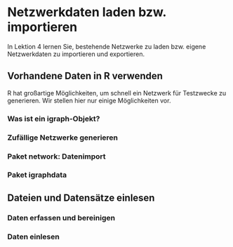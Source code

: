 # Netzwerkdaten laden bzw. importieren
In Lektion 4 lernen Sie, bestehende Netzwerke zu laden bzw. eigene Netzwerkdaten zu importieren und exportieren.
## Vorhandene Daten in R verwenden
R hat großartige Möglichkeiten, um schnell ein Netzwerk für Testzwecke zu generieren. Wir stellen hier nur einige Möglichkeiten vor.
### Was ist ein igraph-Objekt?
### Zufällige Netzwerke generieren
### Paket network: Datenimport
### Paket igraphdata
## Dateien und Datensätze einlesen
### Daten erfassen und bereinigen
### Daten einlesen
